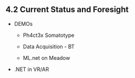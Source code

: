 ## 4.2 Current Status and Foresight

*   DEMOs

    *   Ph4ct3x Somatotype

    *   Data Acquisition - BT

    *   ML.net on Meadow

*   .NET in VR/AR